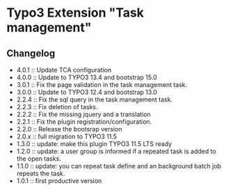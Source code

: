 # Typo3 Extension "Task management"

## Changelog 

* 4.0.1 :: Update TCA configuration
* 4.0.0 :: Update to TYPO3 13.4 and bootstrap 15.0
* 3.0.1 :: Fix the page validation in the task management task.
* 3.0.0 :: Update to TYPO3 12.4 and bootstrap 13.0
* 2.2.4 :: Fix the sql query in the task management task.
* 2.2.3 :: Fix deletion of tasks.
* 2.2.2 :: Fix the missing jquery and a translation
* 2.2.1 :: Fix the plugin registration/configuration.
* 2.2.0 :: Release the bootsrap version 
* 2.0.x :: full migration to TYPO3 11.5  
* 1.3.0 :: update: make this plugin TYPO3 11.5 LTS ready
* 1.2.0 :: update: a user group is informed if a repeated task is added to the open tasks. 
* 1.1.0 :: update: you can repeat task define and an background batch job repeats the task.  
* 1.0.1 :: first productive version  
